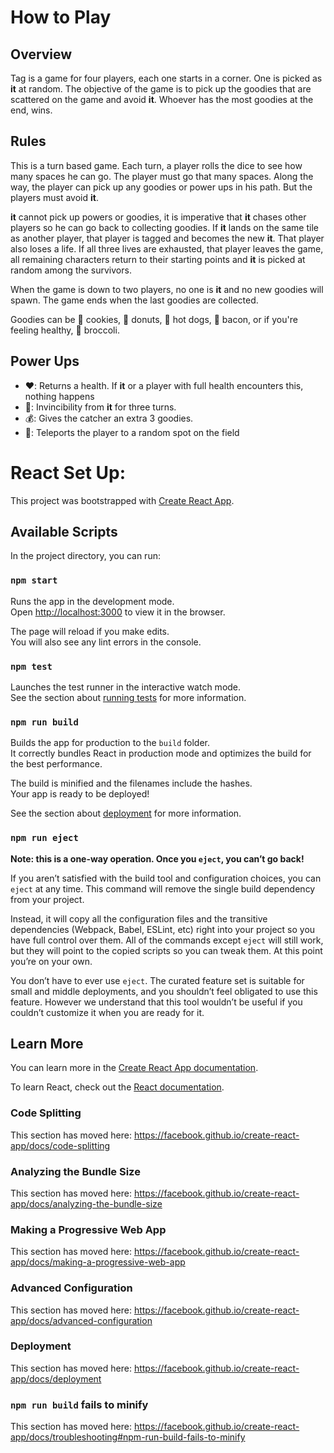 # How to Play

## Overview

Tag is a game for four players, each one starts in a corner.  One is picked as __it__ at random.  The objective of the game is to pick up the goodies that are scattered on the game and avoid __it__.  Whoever has the most goodies at the end, wins.

## Rules

This is a turn based game.  Each turn, a player rolls the dice to see how many spaces he can go.  The player must go that many spaces.  Along the way, the player can pick up any goodies or power ups in his path.  But the players must avoid __it__.

__it__ cannot pick up powers or goodies, it is imperative that __it__ chases other players so he can go back to collecting goodies.  If __it__ lands on the same tile as another player, that player is tagged and becomes the new __it__.  That player also loses a life.  If all three lives are exhausted, that player leaves the game, all remaining characters return to their starting points and __it__ is picked at random among the survivors.

When the game is down to two players, no one is __it__ and no new goodies will spawn.  The game ends when the last goodies are collected.

Goodies can be 🍪 cookies, 🍩 donuts, 🌭 hot dogs, 🥓 bacon, or if you're feeling healthy, 🥦 broccoli.



## Power Ups

- ❤️: Returns a health.  If __it__ or a player with full health encounters this, nothing happens
- 💎: Invincibility from __it__ for three turns.
- 💰: Gives the catcher an extra 3 goodies. ️
- 🚀: Teleports the player to a random spot on the field

# React Set Up:

This project was bootstrapped with [Create React App](https://github.com/facebook/create-react-app).

## Available Scripts

In the project directory, you can run:

### `npm start`

Runs the app in the development mode.<br>
Open [http://localhost:3000](http://localhost:3000) to view it in the browser.

The page will reload if you make edits.<br>
You will also see any lint errors in the console.

### `npm test`

Launches the test runner in the interactive watch mode.<br>
See the section about [running tests](https://facebook.github.io/create-react-app/docs/running-tests) for more information.

### `npm run build`

Builds the app for production to the `build` folder.<br>
It correctly bundles React in production mode and optimizes the build for the best performance.

The build is minified and the filenames include the hashes.<br>
Your app is ready to be deployed!

See the section about [deployment](https://facebook.github.io/create-react-app/docs/deployment) for more information.

### `npm run eject`

**Note: this is a one-way operation. Once you `eject`, you can’t go back!**

If you aren’t satisfied with the build tool and configuration choices, you can `eject` at any time. This command will remove the single build dependency from your project.

Instead, it will copy all the configuration files and the transitive dependencies (Webpack, Babel, ESLint, etc) right into your project so you have full control over them. All of the commands except `eject` will still work, but they will point to the copied scripts so you can tweak them. At this point you’re on your own.

You don’t have to ever use `eject`. The curated feature set is suitable for small and middle deployments, and you shouldn’t feel obligated to use this feature. However we understand that this tool wouldn’t be useful if you couldn’t customize it when you are ready for it.

## Learn More

You can learn more in the [Create React App documentation](https://facebook.github.io/create-react-app/docs/getting-started).

To learn React, check out the [React documentation](https://reactjs.org/).

### Code Splitting

This section has moved here: https://facebook.github.io/create-react-app/docs/code-splitting

### Analyzing the Bundle Size

This section has moved here: https://facebook.github.io/create-react-app/docs/analyzing-the-bundle-size

### Making a Progressive Web App

This section has moved here: https://facebook.github.io/create-react-app/docs/making-a-progressive-web-app

### Advanced Configuration

This section has moved here: https://facebook.github.io/create-react-app/docs/advanced-configuration

### Deployment

This section has moved here: https://facebook.github.io/create-react-app/docs/deployment

### `npm run build` fails to minify

This section has moved here: https://facebook.github.io/create-react-app/docs/troubleshooting#npm-run-build-fails-to-minify
